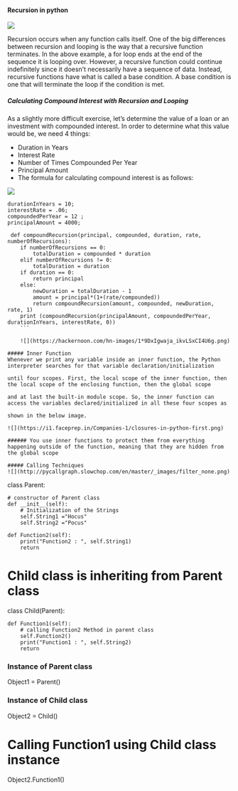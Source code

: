 #### Recursion in python

![](https://hackernoon.com/hn-images/1*fRTXgLKPanRlrZTd8V02yw.png)

Recursion occurs when any function calls itself. One of the big differences between recursion and looping is the way that a recursive function terminates. In the above example, a for loop ends at the end of the sequence it is looping over. However, a recursive function could continue indefinitely since it doesn’t necessarily have a sequence of data. Instead, recursive functions have what is called a base condition. A base condition is one that will terminate the loop if the condition is met.

##### Calculating Compound Interest with Recursion and Looping

As a slightly more difficult exercise, let’s determine the value of a loan or an investment with compounded interest. In order to determine what this value would be, we need 4 things:

- Duration in Years
- Interest Rate
- Number of Times Compounded Per Year
- Principal Amount
- The formula for calculating compound interest is as follows:

![](https://hackernoon.com/hn-images/1*UqPzTlpM_Ny1VoBjeim39g.png)

``` 
durationInYears = 10;
interestRate = .06;
compoundedPerYear = 12 ;
principalAmount = 4000;
 
 def compoundRecursion(principal, compounded, duration, rate, numberOfRecursions):
    if numberOfRecursions == 0:
        totalDuration = compounded * duration
    elif numberOfRecursions != 0:
        totalDuration = duration
    if duration == 0:
        return principal
    else:
        newDuration = totalDuration - 1
        amount = principal*(1+(rate/compounded))
        return compoundRecursion(amount, compounded, newDuration, rate, 1)
	print (compoundRecursion(principalAmount, compoundedPerYear, durationInYears, interestRate, 0))
	```
	
	![](https://hackernoon.com/hn-images/1*9DxIgwaja_ikvLSxCI4U6g.png)

##### Inner Function
Whenever we print any variable inside an inner function, the Python interpreter searches for that variable declaration/initialization

until four scopes. First, the local scope of the inner function, then the local scope of the enclosing function, then the global scope 

and at last the built-in module scope. So, the inner function can access the variables declared/initialized in all these four scopes as

shown in the below image.

![](https://i1.faceprep.in/Companies-1/closures-in-python-first.png)

###### You use inner functions to protect them from everything happening outside of the function, meaning that they are hidden from 
the global scope

##### Calling Techniques
![](http://pycallgraph.slowchop.com/en/master/_images/filter_none.png)

```
class Parent: 
  
    # constructor of Parent class 
    def __init__(self): 
        # Initialization of the Strings 
        self.String1 ="Hocus"
        self.String2 ="Pocus"
  
    def Function2(self): 
        print("Function2 : ", self.String1) 
        return
  
# Child class is inheriting from Parent class 
class Child(Parent): 
  
    def Function1(self): 
        # calling Function2 Method in parent class  
        self.Function2() 
        print("Function1 : ", self.String2) 
        return   
  
### Instance of Parent class 
Object1 = Parent() 
  
### Instance of Child class 
Object2 = Child() 
  
# Calling Function1 using Child class instance 
Object2.Function1()
```
